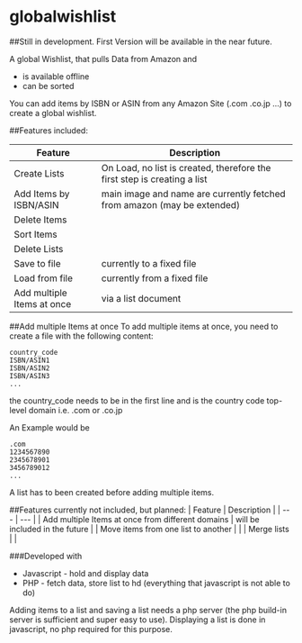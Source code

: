 # globalwishlist

##Still in development. First Version will be available in the near future.

A global Wishlist, that pulls Data from Amazon and
- is available offline
- can be sorted

You can add items by ISBN or ASIN from any Amazon Site (.com .co.jp ...) to create a global wishlist.

##Features included:

| Feature | Description |
| --- | --- |
| Create Lists | On Load, no list is created, therefore the first step is creating a list |
| Add Items by ISBN/ASIN | main image and name are currently fetched from amazon (may be extended) |
| Delete Items |  |
| Sort Items |  |
| Delete Lists |  |
| Save to file | currently to a fixed file |
| Load from file | currently from a fixed file |
| Add multiple Items at once | via a list document |


##Add multiple Items at once
To add multiple items at once, you need to create a file with the following content:
```
country_code
ISBN/ASIN1
ISBN/ASIN2
ISBN/ASIN3
...
```

the country_code needs to be in the first line and is the country code top-level domain i.e. .com or .co.jp

An Example would be
```
.com
1234567890
2345678901
3456789012
...
```
A list has to been created before adding multiple items.

##Features currently not included, but planned:
| Feature | Description |
| --- | --- |
| Add multiple Items at once from different domains | will be included in the future |
| Move items from one list to another |  |
| Merge lists |  |

###Developed with
- Javascript - hold and display data
- PHP - fetch data, store list to hd (everything that javascript is not able to do)

Adding items to a list and saving a list needs a php server (the php build-in server is sufficient and super easy to use).
Displaying a list is done in javascript, no php required for this purpose.
